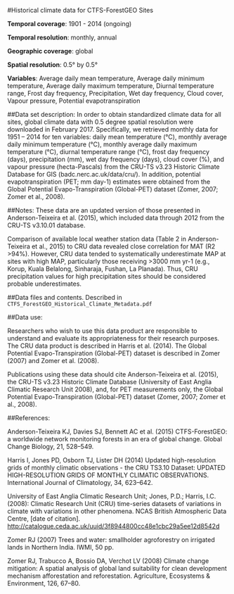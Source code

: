 #Historical climate data for CTFS-ForestGEO Sites

**Temporal coverage**: 1901 - 2014 (ongoing)

**Temporal resolution**: monthly, annual

**Geographic coverage**: global

**Spatial resolution**: 0.5° by 0.5°

**Variables**: Average daily mean temperature,
               Average daily minimum temperature,
               Average daily maximum temperature,
               Diurnal temperature range,
               Frost day frequency,
               Precipitation,
               Wet day frequency,
               Cloud cover,
               Vapour pressure,
               Potential evapotranspiration

##Data set description:
In order to obtain standardized climate data for all sites, global climate data with 0.5 degree spatial resolution were downloaded in February 2017. Specifically, we retrieved monthly data for 1951 – 2014 for ten variables: daily mean temperature (°C), monthly average daily minimum temperature (°C), monthly average daily maximum temperature (°C), diurnal temperature range (°C), frost day frequency (days), precipitation (mm), wet day frequency (days), cloud cover (%), and vapour pressure (hecta-Pascals) from the CRU-TS v3.23 Historic Climate Database for GIS (badc.nerc.ac.uk/data/cru/). In addition, potential evapotranspiration (PET; mm day-1) estimates were obtained from the Global Potential Evapo-Transpiration (Global-PET) dataset (Zomer, 2007; Zomer et al., 2008). 

##Notes:
These data are an updated version of those presented in Anderson-Teixeira et al. (2015), which included data through 2012 from the CRU-TS v3.10.01 database.

Comparison of available local weather station data (Table 2 in Anderson-Teixeira et al., 2015) to CRU data revealed close correlation for MAT (R2 >94%). However, CRU data tended to systematically underestimate MAP at sites with high MAP, particularly those receiving >3000 mm yr-1 (e.g., Korup, Kuala Belalong, Sinharaja, Fushan, La Planada). Thus, CRU precipitation values for high precipitation sites should be considered probable underestimates.

##Data files and contents.
Described in `CTFS_ForestGEO_Historical_Climate_Metadata.pdf`

##Data use:

Researchers who wish to use this data product are responsible to understand and evaluate its appropriateness for their research purposes. The CRU data product is described in Harris et al. (2014). The Global Potential Evapo-Transpiration (Global-PET) dataset is described in  Zomer (2007) and Zomer et al. (2008).

Publications using these data should cite Anderson-Teixeira et al. (2015), the CRU-TS v3.23 Historic Climate Database (University of East Anglia Climatic Research Unit 2008), and, for PET measurements only, the Global Potential Evapo-Transpiration (Global-PET) dataset (Zomer, 2007; Zomer et al., 2008).

##References:

Anderson-Teixeira KJ, Davies SJ, Bennett AC et al. (2015) CTFS-ForestGEO: a worldwide network monitoring forests in an era of global change. Global Change Biology, 21, 528–549.

Harris I, Jones PD, Osborn TJ, Lister DH (2014) Updated high-resolution grids of monthly climatic observations - the CRU TS3.10 Dataset: UPDATED HIGH-RESOLUTION GRIDS OF MONTHLY CLIMATIC OBSERVATIONS. International Journal of Climatology, 34, 623–642.

University of East Anglia Climatic Research Unit; Jones, P.D.; Harris, I.C. (2008): Climatic Research Unit (CRU) time-series datasets of variations in climate with variations in other phenomena. NCAS British Atmospheric Data Centre, [date of citation]. http://catalogue.ceda.ac.uk/uuid/3f8944800cc48e1cbc29a5ee12d8542d

Zomer RJ (2007) Trees and water: smallholder agroforestry on irrigated lands in Northern India. IWMI, 50 pp.

Zomer RJ, Trabucco A, Bossio DA, Verchot LV (2008) Climate change mitigation: A spatial analysis of global land suitability for clean development mechanism afforestation and reforestation. Agriculture, Ecosystems & Environment, 126, 67–80.


